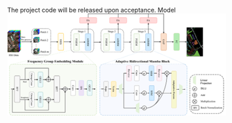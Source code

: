 The project code will be released upon acceptance.
Model
![image](https://github.com/zhangxc0105/FAHM/blob/main/assert/framework.png)
